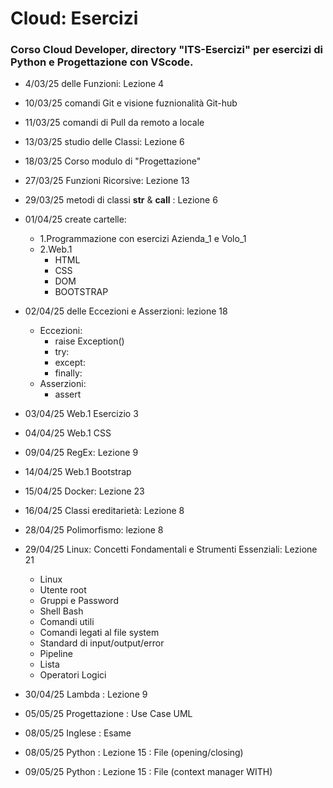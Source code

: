 # Cloud: Esercizi

### Corso Cloud Developer, directory "ITS-Esercizi" per esercizi di Python e Progettazione con VScode.

- 4/03/25 delle Funzioni: Lezione 4

- 10/03/25 comandi Git e visione fuznionalità Git-hub

- 11/03/25 comandi di Pull da remoto a locale

- 13/03/25 studio delle Classi: Lezione 6

- 18/03/25 Corso modulo di "Progettazione"

- 27/03/25 Funzioni Ricorsive: Lezione 13

- 29/03/25 metodi di classi __str__ & __call__ : Lezione 6

- 01/04/25 create cartelle: 
    - 1.Programmazione con esercizi Azienda_1 e Volo_1
    - 2.Web.1
        - HTML
        - CSS
        - DOM
        - BOOTSTRAP

- 02/04/25 delle Eccezioni e Asserzioni: lezione 18
    - Eccezioni:
        - raise Exception()
        - try:
        - except:
        - finally:
    - Asserzioni:
        - assert

- 03/04/25 Web.1 Esercizio 3 

- 04/04/25 Web.1 CSS

- 09/04/25 RegEx: Lezione 9

- 14/04/25 Web.1 Bootstrap

- 15/04/25 Docker: Lezione 23

- 16/04/25 Classi ereditarietà: Lezione 8

- 28/04/25 Polimorfismo: lezione 8

- 29/04/25 Linux: Concetti Fondamentali e Strumenti Essenziali: Lezione 21
    - Linux
    - Utente root
    - Gruppi e Password
    - Shell Bash
    - Comandi utili
    - Comandi legati al file system
    - Standard di input/output/error
    - Pipeline
    - Lista
    - Operatori Logici

- 30/04/25 Lambda : Lezione 9

- 05/05/25 Progettazione : Use Case UML

- 08/05/25 Inglese : Esame

- 08/05/25 Python : Lezione 15 : File (opening/closing)

- 09/05/25 Python : Lezione 15 : File (context manager WITH)